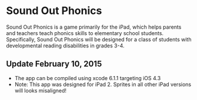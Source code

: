 Sound Out Phonics
===============

Sound Out Phonics is a game primarily for the iPad, which helps parents and teachers teach phonics skills to elementary school students. Specifically, Sound Out Phonics will be designed for a class of students with developmental reading disabilities in grades 3-4.

Update February 10, 2015
---------------------
* The app can be compiled using xcode 6.1.1 targeting iOS 4.3
* Note: This app was designed for iPad 2. Sprites in all other iPad versions will looks misaligned!
